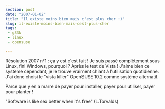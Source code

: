 ```yaml
---
section: post
date: "2007-01-02"
title: "Il existe moins bien mais c'est plus cher :)"
slug: il-existe-moins-bien-mais-cest-plus-cher
tags:
 - g33k
 - linux
 - opensuse

---
```


Résolution 2007 n°1 : ça y est c'est fait ! Je suis passé complètement sous Linux, fini Windows, pourquoi ? Après le test de Vista ! J'aime bien ce système cependant, je le trouve vraiment chiant à l'utilisation quotidienne. J'ai donc choisi le "vista killer" OpenSUSE 10.2 comme système alternatif.

Parce que y en a marre de payer pour installer, payer pour utiliser, payer pour planter !

"Software is like sex better when it's free" (L.Torvalds)
